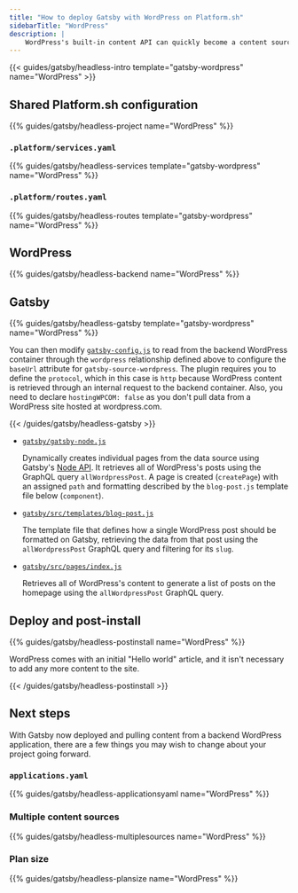 ```yaml
---
title: "How to deploy Gatsby with WordPress on Platform.sh"
sidebarTitle: "WordPress"
description: |
    WordPress's built-in content API can quickly become a content source for Gatsby with `gatsby-source-wordpress`.
---
```



{{< guides/gatsby/headless-intro template="gatsby-wordpress" name="WordPress" >}}

## Shared Platform.sh configuration

{{% guides/gatsby/headless-project name="WordPress" %}}

### `.platform/services.yaml`

{{% guides/gatsby/headless-services template="gatsby-wordpress" name="WordPress" %}}

### `.platform/routes.yaml`

{{% guides/gatsby/headless-routes template="gatsby-wordpress" name="WordPress" %}}

## WordPress

{{% guides/gatsby/headless-backend name="WordPress" %}}

## Gatsby

{{% guides/gatsby/headless-gatsby template="gatsby-wordpress" name="WordPress" %}}

You can then modify [`gatsby-config.js`](https://www.gatsbyjs.com/docs/reference/config-files/gatsby-config/)
to read from the backend WordPress container through the `wordpress` relationship defined above
to configure the `baseUrl` attribute for `gatsby-source-wordpress`.
The plugin requires you to define the `protocol`,
which in this case is `http` because WordPress content is retrieved through an internal request to the backend container.
Also, you need to declare `hostingWPCOM: false` as you don't pull data from a WordPress site hosted at wordpress.com.

{{< /guides/gatsby/headless-gatsby >}}

- [`gatsby/gatsby-node.js`](https://github.com/platformsh-templates/gatsby-wordpress/blob/master/gatsby/gatsby-node.js) 

    Dynamically creates individual pages from the data source using Gatsby's [Node API](https://www.gatsbyjs.com/docs/reference/config-files/gatsby-node/). It retrieves all of WordPress's posts using the GraphQL query `allWordpressPost`. A page is created (`createPage`) with an assigned `path` and formatting described by the `blog-post.js` template file below (`component`).

- [`gatsby/src/templates/blog-post.js`](https://github.com/platformsh-templates/gatsby-wordpress/blob/master/gatsby/src/templates/blog-post.js)

    The template file that defines how a single WordPress post should be formatted on Gatsby, retrieving the data from that post using the `allWordpressPost` GraphQL query and filtering for its `slug`.

- [`gatsby/src/pages/index.js`](https://github.com/platformsh-templates/gatsby-wordpress/blob/master/gatsby/src/pages/index.js)

    Retrieves all of WordPress's content to generate a list of posts on the homepage using the `allWordpressPost` GraphQL query. 

## Deploy and post-install

{{% guides/gatsby/headless-postinstall name="WordPress" %}}

WordPress comes with an initial "Hello world" article, and it isn't necessary to add any more content to the site.

{{< /guides/gatsby/headless-postinstall >}}

## Next steps

With Gatsby now deployed and pulling content from a backend WordPress application, there are a few things you may wish to change about your project going forward.

### `applications.yaml`

{{% guides/gatsby/headless-applicationsyaml name="WordPress" %}}

### Multiple content sources

{{% guides/gatsby/headless-multiplesources name="WordPress" %}}

### Plan size

{{% guides/gatsby/headless-plansize name="WordPress" %}}
